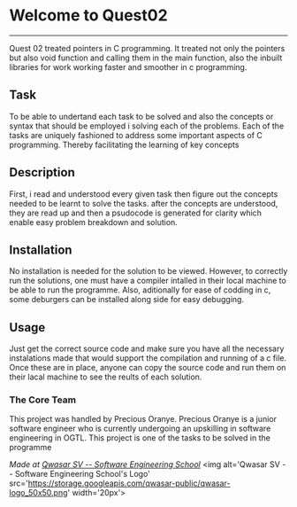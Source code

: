 # Welcome to Quest02
***
Quest 02 treated pointers in C programming.
It treated not only the pointers but also  void function and calling them in the main function,
also the inbuilt libraries for work working faster and smoother in c programming.
## Task
To be able to undertand each task  to be solved and also the concepts or syntax that should be employed
i solving each of the problems. Each of the tasks are uniquely fashioned to address some 
important aspects of C programming. Thereby facilitating the learning of key concepts

## Description
First, i read and understood every given task then figure out the concepts needed to be learnt to 
solve the tasks. after the concepts are understood, they are read up and then a psudocode is
generated for clarity which enable easy problem breakdown and solution.
## Installation
No installation is needed for the solution to be viewed. However, to correctly run the solutions,
one must have a compiler intalled in their local machine to be able to run the programme.
Also, aditionally for ease of codding in c, some deburgers can be installed along side for easy debugging.

## Usage
Just get the correct source code and make sure you have all the necessary instalations made 
that would support the compilation and running of a c file. Once these are in place, anyone can copy
the source code and run them on their lacal machine to see the reults of each solution.


### The Core Team
This project was handled by Precious Oranye.
Precious Oranye is a junior software engineer who is currently undergoing
an upskilling in software engineering in OGTL. This project is one of the 
tasks to be solved in the programme

<span><i>Made at <a href='https://qwasar.io'>Qwasar SV -- Software Engineering School</a></i></span>
<span><img alt='Qwasar SV -- Software Engineering School's Logo' src='https://storage.googleapis.com/qwasar-public/qwasar-logo_50x50.png' width='20px'></span>
